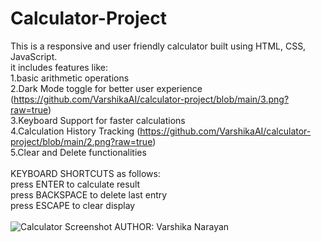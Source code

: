 # Calculator-Project
This is a responsive and user friendly calculator built using HTML, CSS, JavaScript.
<br>
it includes features like:
<br>
1.basic arithmetic operations
<br>
2.Dark Mode toggle for better user experience (https://github.com/VarshikaAI/calculator-project/blob/main/3.png?raw=true)
<br>
3.Keyboard Support for faster calculations
<br>
4.Calculation History Tracking (https://github.com/VarshikaAI/calculator-project/blob/main/2.png?raw=true)
<br>
5.Clear and Delete functionalities
<br>
<br>
KEYBOARD SHORTCUTS as follows:
<br>
press ENTER to calculate result
<br>
press BACKSPACE to delete last entry
<br>
press ESCAPE to clear display
<br>
<br>
![Calculator Screenshot]()
AUTHOR: Varshika Narayan
